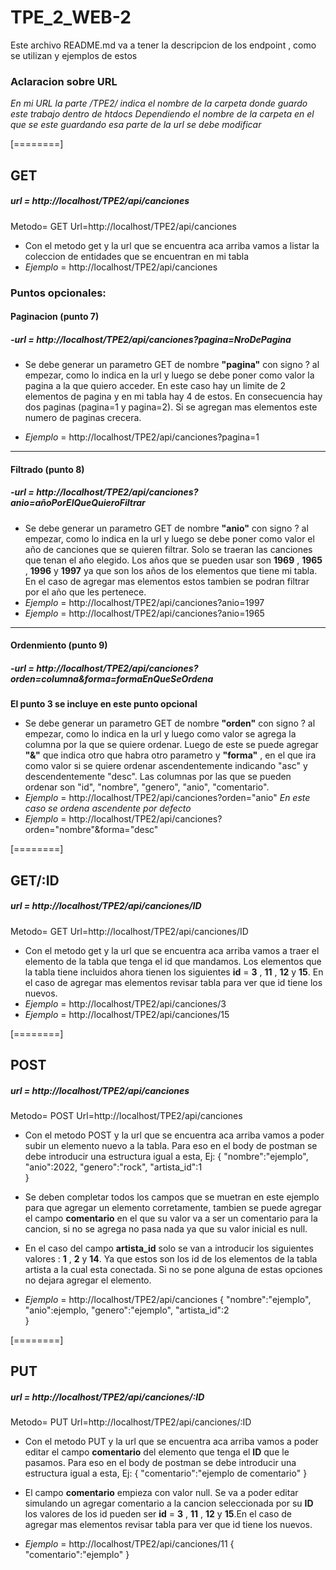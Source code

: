 # TPE_2_WEB-2

Este archivo README.md  va a tener la descripcion de los endpoint , como se utilizan y ejemplos de estos

### Aclaracion sobre URL
*En mi URL la parte /TPE2/ indica el nombre de la carpeta donde guardo este trabajo dentro de htdocs*
*Dependiendo el nombre de la carpeta en el que se este guardando esa parte de la url se debe modificar*

[========]


## GET
#####  url = http://localhost/TPE2/api/canciones
Metodo= GET
Url=http://localhost/TPE2/api/canciones

- Con el metodo get y la url que se encuentra aca arriba vamos a listar la coleccion de entidades que se encuentran en mi tabla
- *Ejemplo* = http://localhost/TPE2/api/canciones


### Puntos opcionales:
#### Paginacion (punto 7)
##### -url = http://localhost/TPE2/api/canciones?pagina=NroDePagina
- Se debe generar un parametro GET de nombre **"pagina"** con signo ? al empezar, como lo indica en la url y luego se debe poner como valor la pagina a la que quiero acceder. En este caso hay un limite de 2 elementos de pagina y en mi tabla hay 4 de estos. En consecuencia hay dos paginas (pagina=1 y pagina=2). Si se agregan mas elementos este numero de paginas crecera.

- *Ejemplo* = http://localhost/TPE2/api/canciones?pagina=1

------------

#### Filtrado (punto 8)
##### -url = http://localhost/TPE2/api/canciones?anio=añoPorElQueQuieroFiltrar
- Se debe generar un parametro GET de nombre **"anio"** con signo ? al empezar, como lo indica en la url y luego se debe poner como valor el año de canciones que se quieren filtrar. Solo se traeran las canciones que tenan el año elegido. Los años que se pueden usar son **1969** , **1965** , **1996** y **1997** ya que son los años de los elementos que tiene mi tabla. En el caso de agregar mas elementos estos tambien se podran filtrar por el año que les pertenece.
- *Ejemplo* = http://localhost/TPE2/api/canciones?anio=1997
- *Ejemplo* = http://localhost/TPE2/api/canciones?anio=1965

------------

#### Ordenmiento (punto 9)
##### -url = http://localhost/TPE2/api/canciones?orden=columna&forma=formaEnQueSeOrdena
**El punto 3 se incluye en este punto opcional**
- Se debe generar un parametro GET de nombre **"orden"** con signo ? al empezar, como lo indica en la url y luego como valor se agrega la columna por la que se quiere ordenar. Luego de este se puede agregar **"&"** que indica otro que habra otro parametro y **"forma"** , en el que ira como valor si se quiere ordenar ascendentemente indicando "asc" y descendentemente "desc". Las columnas por las que se pueden ordenar son "id", "nombre", "genero", "anio", "comentario".
- *Ejemplo* = http://localhost/TPE2/api/canciones?orden="anio"
*En este caso se ordena ascendente por defecto*
- *Ejemplo* = http://localhost/TPE2/api/canciones?orden="nombre"&forma="desc"

[========]


## GET/:ID
#####  url = http://localhost/TPE2/api/canciones/ID
Metodo= GET
Url=http://localhost/TPE2/api/canciones/ID

- Con el metodo get y la url que se encuentra aca arriba vamos a traer el elemento de la tabla que tenga el id que mandamos.  Los elementos que la tabla tiene incluidos ahora tienen los siguientes **id** = **3** , **11** , **12** y **15**. En el caso de agregar mas elementos revisar tabla para ver que id tiene los nuevos.
- *Ejemplo* = http://localhost/TPE2/api/canciones/3
- *Ejemplo* = http://localhost/TPE2/api/canciones/15

[========]

## POST
#####  url = http://localhost/TPE2/api/canciones
Metodo= POST
Url=http://localhost/TPE2/api/canciones

- Con el metodo POST y la url que se encuentra aca arriba vamos a poder subir un elemento nuevo a la tabla. Para eso en el body de postman se debe introducir una estructura igual a esta, 
Ej:
{
    "nombre":"ejemplo",
    "anio":2022,
    "genero":"rock",
    "artista_id":1  
}

- Se deben completar todos los campos que se muetran en este ejemplo para que agregar un elemento corretamente, tambien se puede agregar el campo **comentario** en el que su valor va a ser un comentario para la cancion, si no se agrega no pasa nada ya que su valor inicial es null.
- En el caso del campo **artista_id** solo se van a introducir los siguientes valores : **1** , **2** y **14**. Ya que estos son los id de los elementos de la tabla artista a la cual esta conectada. Si no se pone alguna de estas opciones no dejara agregar el elemento.

- *Ejemplo* = http://localhost/TPE2/api/canciones
{
    "nombre":"ejemplo",
    "anio":ejemplo,
    "genero":"ejemplo",
    "artista_id":2  
}

[========]

## PUT
#####  url = http://localhost/TPE2/api/canciones/:ID
Metodo= PUT
Url=http://localhost/TPE2/api/canciones/:ID

- Con el metodo PUT y la url que se encuentra aca arriba vamos a poder editar el campo **comentario** del elemento que tenga el **ID** que le pasamos. Para eso en el body de postman se debe introducir una estructura igual a esta, 
Ej:
{
    "comentario":"ejemplo de comentario"
}

- El campo **comentario** empieza con valor null. Se va a poder editar simulando un agregar comentario a la cancion seleccionada por su **ID** los valores de los id pueden ser **id** = **3** , **11** , **12** y **15**.En el caso de agregar mas elementos revisar tabla para ver que id tiene los nuevos.

- *Ejemplo* = http://localhost/TPE2/api/canciones/11
{
    "comentario":"ejemplo"
}
